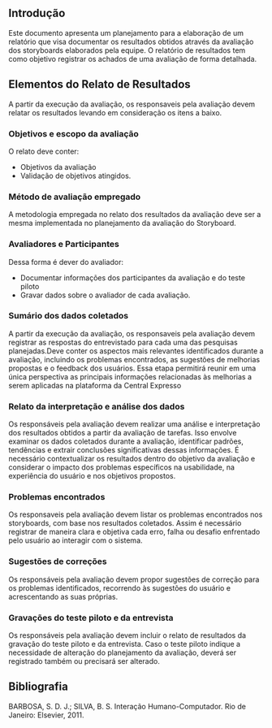 ## Introdução

Este documento apresenta um planejamento para a elaboração de um relatório que visa documentar os resultados obtidos através da avaliação dos storyboards elaborados pela equipe. O relatório de resultados tem como objetivo registrar os achados de uma avaliação de forma detalhada.

## Elementos do Relato de Resultados

A partir da execução da avaliação, os responsaveis pela avaliação devem relatar os resultados levando em consideração os itens a baixo.


### Objetivos e escopo da avaliação
O relato deve conter:

* Objetivos da avaliação
* Validação de objetivos atingidos.


### Método de avaliação empregado

A metodologia empregada no relato dos resultados da avaliação deve ser a mesma implementada no planejamento da avaliação do Storyboard.

### Avaliadores e Participantes
Dessa forma é dever do avaliador:

* Documentar informações dos participantes da avaliação e do  teste piloto 
* Gravar dados sobre o avaliador de cada avaliação.

### Sumário dos dados coletados

A partir da execução da avaliação, os responsaveis pela avaliação devem registrar as respostas do entrevistado para cada uma das pesquisas planejadas.Deve conter os aspectos mais relevantes identificados durante a avaliação, incluindo os problemas encontrados, as sugestões de melhorias propostas e o feedback dos usuários. Essa etapa permitirá reunir em uma única perspectiva as principais informações relacionadas às melhorias a serem aplicadas na plataforma da Central Expresso

### Relato da interpretação e análise dos dados

Os responsáveis pela avaliação devem realizar uma análise e interpretação dos resultados obtidos a partir da avaliação de tarefas. Isso envolve examinar os dados coletados durante a avaliação, identificar padrões, tendências e extrair conclusões significativas dessas informações. É necessário contextualizar os resultados dentro do objetivo da avaliação e considerar o impacto dos problemas específicos na usabilidade, na experiência do usuário e nos objetivos propostos.

### Problemas encontrados

Os responsaveis pela avaliação devem listar os problemas encontrados nos storyboards, com base nos resultados coletados. Assim é necessário registrar de maneira clara e objetiva cada  erro, falha ou desafio enfrentado pelo usuário ao interagir com o sistema.

### Sugestões de correções

Os responsáveis pela avaliação devem  propor sugestões de correção para os problemas identificados, recorrendo às sugestões do usuário e acrescentando as suas próprias.

### Gravações do teste piloto e da entrevista

Os responsáveis pela avaliação devem incluir o relato de resultados da gravação do teste piloto e da entrevista. Caso o teste piloto indique a necessidade de alteração do planejamento da avaliação, deverá ser registrado também ou precisará ser alterado.

## Bibliografia

BARBOSA, S. D. J.; SILVA, B. S. Interação Humano-Computador. Rio de Janeiro: Elsevier, 2011. <br>